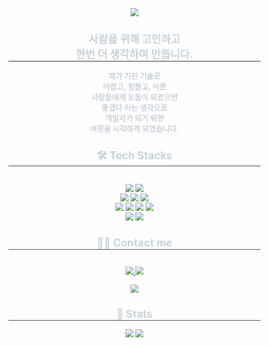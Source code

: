 <!-- ## Hi there 👋 -->

<!--
**itrecipe/itrecipe** is a ✨ _special_ ✨ repository because its `README.md` (this file) appears on your GitHub profile.

Here are some ideas to get you started:

- 🔭 I’m currently working on ...
- 🌱 I’m currently learning ...
- 👯 I’m looking to collaborate on ...
- 🤔 I’m looking for help with ...
- 💬 Ask me about ...
- 📫 How to reach me: ...
- 😄 Pronouns: ...
- ⚡ Fun fact: ...
-->

<div align= "center">
    <img src="https://capsule-render.vercel.app/api?type=cylinder&color=gradient&height=180&text=Hi%20I'm%20ITRecipe%20!&animation=scaleIn&fontColor=ffffff&fontSize=60" />
    </div>
    <div align= "center"> 
    <h2 style="border-bottom: 1px solid #21262d; color: #c9d1d9;"> 
        사람을 위해 고민하고<br/> 
        한번 더 생각하며 만듭니다.
    </h2>
    <div style="font-weight: 700; font-size: 15px; text-align: center; color: #c9d1d9;">
        제가 가진 기술로<br/>
        어렵고, 힘들고, 아픈<br/>
        사람들에게 도움이 되었으면<br/>
        좋겠다 라는 생각으로<br/>
        개발자가 되기 위한<br/>
        여정을 시작하게 되었습니다.
    </div> 
    </div>
    <div align= "center">
    <h2 style="border-bottom: 1px solid #21262d; color: #c9d1d9;"> 🛠️ Tech Stacks </h2> <br> 
    <div style="margin: 0 auto; text-align: center;" align= "center">
                <!-- BE -->
                <img src="https://img.shields.io/badge/Java-007396?style=plastic&logo=Java&logoColor=white">
                <img src="https://img.shields.io/badge/MySQL-4479A1?style=plastic&logo=MySQL&logoColor=white"><br/>
                <img src="https://img.shields.io/badge/SpringFramework-6DB33F?style=plastic&logo=Spring&logoColor=white">
                <img src="https://img.shields.io/badge/Spring Boot-6DB33F?style=plastic&logo=Spring Boot&logoColor=white">
                <img src="https://img.shields.io/badge/Spring Security-6DB33F?style=plastic&logo=Spring Security&logoColor=white"><br/>
                <!-- FE -->
                <img src="https://img.shields.io/badge/React-61DAFB?style=plastic&logo=React&logoColor=white">
                <img src="https://img.shields.io/badge/Javascript-F7DF1E?style=plastic&logo=Javascript&logoColor=white">
                <img src="https://img.shields.io/badge/HTML5-E34F26?style=plastic&logo=HTML5&logoColor=white">
                <img src="https://img.shields.io/badge/CSS3-1572B6?style=plastic&logo=CSS3&logoColor=white"><br/>
                <img src="https://img.shields.io/badge/jQuery-0769AD?style=plastic&logo=jQuery&logoColor=white">
                <img src="https://img.shields.io/badge/Bootstrap-7952B3?style=plastic&logo=Bootstrap&logoColor=white">
            </div>
    </div>
    <div align= "center">
    <h2 style="border-bottom: 1px solid #21262d; color: #c9d1d9;"> 🧑‍💻 Contact me </h2> <br> 
    <div align= "center"> <a href=mailto:itrecipe95@gmail.com> <img src="https://img.shields.io/badge/Gmail-EA4335?style=plastic&logo=Gmail&logoColor=white&link=mailto:itrecipe95@gmail.com"> </a>
         <a href=https://itrecipe.tistory.com/> <img src="https://img.shields.io/badge/Tistory-000000?style=plastic&logo=Tistory&logoColor=white&link=https://itrecipe.tistory.com/"> </a>
    </div><br/> 
    <div align= "center"> <a href="https://hits.seeyoufarm.com"> <img src="https://hits.seeyoufarm.com/api/count/incr/badge.svg?url=https%3A%2F%2Fgithub.com%2Fitrecipe%2F&count_bg=%23000000&title_bg=%23000000&icon=github.svg&icon_color=%23FFFFFF&title=GitHub&edge_flat=false"/></a>
       </div> 
    </div>    
    <div align= "center"> 
    <h2 style="border-bottom: 1px solid #21262d; color: #c9d1d9;"> 🏅 Stats </h2> <div align= "center"> <img src="https://github-readme-stats.vercel.app/api?username=itrecipe&bg_color=180,1a1919,00000000&title_color=ffffff&text_color=ffffff"/> 
    <img src="https://github-readme-stats.vercel.app/api/top-langs/?username=itrecipe&layout=compact&bg_color=180,1a1919,00000000&title_color=ffffff&text_color=ffffff"/> </div> 
    </div>
